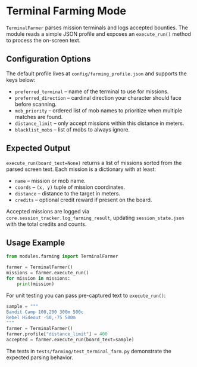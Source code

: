 # Terminal Farming Mode

`TerminalFarmer` parses mission terminals and logs accepted bounties. The module reads a simple JSON profile and exposes an `execute_run()` method to process the on-screen text.

## Configuration Options

The default profile lives at `config/farming_profile.json` and supports the keys below:

- `preferred_terminal` – name of the terminal to use for missions.
- `preferred_direction` – cardinal direction your character should face before scanning.
- `mob_priority` – ordered list of mob names to prioritize when multiple matches are found.
- `distance_limit` – only accept missions within this distance in meters.
- `blacklist_mobs` – list of mobs to always ignore.

## Expected Output

`execute_run(board_text=None)` returns a list of missions sorted from the parsed screen text. Each mission is a dictionary with at least:

- `name` – mission or mob name.
- `coords` – `(x, y)` tuple of mission coordinates.
- `distance` – distance to the target in meters.
- `credits` – optional credit reward if present on the board.

Accepted missions are logged via `core.session_tracker.log_farming_result`, updating `session_state.json` with the total credits and counts.

## Usage Example

```python
from modules.farming import TerminalFarmer

farmer = TerminalFarmer()
missions = farmer.execute_run()
for mission in missions:
    print(mission)
```

For unit testing you can pass pre-captured text to `execute_run()`:

```python
sample = """
Bandit Camp 100,200 300m 500c
Rebel Hideout -50,-75 500m
"""
farmer = TerminalFarmer()
farmer.profile["distance_limit"] = 400
accepted = farmer.execute_run(board_text=sample)
```

The tests in `tests/farming/test_terminal_farm.py` demonstrate the expected parsing behavior.
